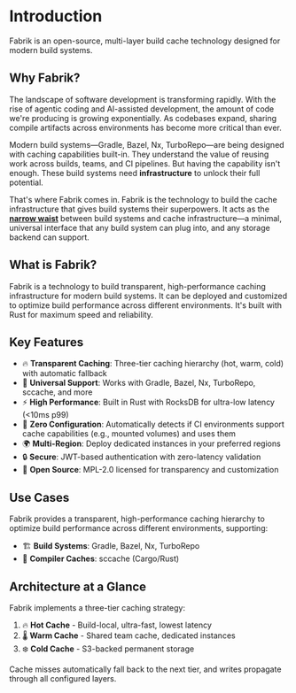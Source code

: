 # Introduction

Fabrik is an open-source, multi-layer build cache technology designed for modern build systems.

## Why Fabrik?

The landscape of software development is transforming rapidly. With the rise of agentic coding and AI-assisted development, the amount of code we're producing is growing exponentially. As codebases expand, sharing compile artifacts across environments has become more critical than ever.

Modern build systems—Gradle, Bazel, Nx, TurboRepo—are being designed with caching capabilities built-in. They understand the value of reusing work across builds, teams, and CI pipelines. But having the capability isn't enough. These build systems need **infrastructure** to unlock their full potential.

That's where Fabrik comes in. Fabrik is the technology to build the cache infrastructure that gives build systems their superpowers. It acts as the [**narrow waist**](https://en.wikipedia.org/wiki/Hourglass_model) between build systems and cache infrastructure—a minimal, universal interface that any build system can plug into, and any storage backend can support.

## What is Fabrik?

Fabrik is a technology to build transparent, high-performance caching infrastructure for modern build systems. It can be deployed and customized to optimize build performance across different environments. It's built with Rust for maximum speed and reliability.

## Key Features

- 🔥 **Transparent Caching**: Three-tier caching hierarchy (hot, warm, cold) with automatic fallback
- 🔧 **Universal Support**: Works with Gradle, Bazel, Nx, TurboRepo, sccache, and more
- ⚡ **High Performance**: Built in Rust with RocksDB for ultra-low latency (<10ms p99)
- 🎯 **Zero Configuration**: Automatically detects if CI environments support cache capabilities (e.g., mounted volumes) and uses them
- 🌍 **Multi-Region**: Deploy dedicated instances in your preferred regions
- 🔒 **Secure**: JWT-based authentication with zero-latency validation
- 💎 **Open Source**: MPL-2.0 licensed for transparency and customization

## Use Cases

Fabrik provides a transparent, high-performance caching hierarchy to optimize build performance across different environments, supporting:

- 🏗️ **Build Systems**: Gradle, Bazel, Nx, TurboRepo
- 🦀 **Compiler Caches**: sccache (Cargo/Rust)

## Architecture at a Glance

Fabrik implements a three-tier caching strategy:

1. 🔥 **Hot Cache** - Build-local, ultra-fast, lowest latency
2. 🌡️ **Warm Cache** - Shared team cache, dedicated instances
3. ❄️ **Cold Cache** - S3-backed permanent storage

Cache misses automatically fall back to the next tier, and writes propagate through all configured layers.

